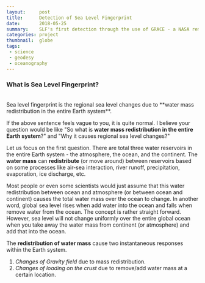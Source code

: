 ```yaml
---
layout:     post
title:      Detection of Sea Level Fingerprint
date:       2018-05-25
summary:    SLF's first detection through the use of GRACE - a NASA remote sensing data
categories: project
thumbnail:  globe
tags:
 - science
 - geodesy
 - oceanography
---
```


### What is Sea Level Fingerprint?  
<br/>
Sea level fingerprint is the regional sea level changes due to **water mass redistribution in the entire Earth system**.
<br/>

If the above sentence feels vague to you, it is quite normal.
I believe your question would be like "So what is **water mass redistribution in the entire Earth system**?" and "Why it causes regional sea level changes?"

Let us focus on the first question.
There are total three water reservoirs in the entire Earth system - the atmosphere, the ocean, and the continent.
The **water mass** can **redistribute** (or move around) between reservoirs based on some processes like air-sea interaction, river runoff, precipitation, evaporation, ice discharge, etc.
<br/>

Most people or even some scientists would just assume that this water redistribution between ocean and atmosphere (or between ocean and continent) causes the total water mass over the ocean to change.
In another word, global sea level rises when add water into the ocean and falls when remove water from the ocean.
The concept is rather straight forward.
However, sea level will not change uniformly over the entire global ocean when you take away the water mass from continent (or atmosphere) and add that into the ocean. 


The **redistribution of water mass** cause two instantaneous responses within the Earth system.
1. _Changes of Gravity field_ due to mass redistribution.
2. _Changes of loading on the crust_ due to remove/add water mass at a certain location.
<br/>
<br/>
